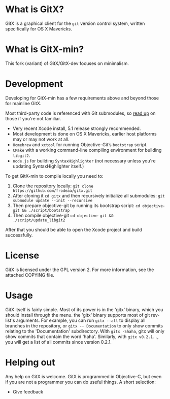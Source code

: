 # What is GitX?

GitX is a graphical client for the `git` version control system, written
specifically for OS X Mavericks.

# What is GitX-min?

This fork (variant) of GitX/GitX-dev focuses on minimalism. 

# Development

Developing for GitX-min has a few requirements above and beyond those
for mainline GitX.

Most third-party code is referenced with Git submodules, so [read up](http://book.git-scm.com/5_submodules.html) on those if you're not familiar.

  * Very recent Xcode install, 5.1 release strongly recommended.
  * Most development is done on OS X Mavericks, earlier host platforms may or may not work at all.
  * `Homebrew` and `xctool` for running Objective-Git’s `bootstrap` script.
  * `CMake` with a working command-line compiling environment for building `libgit2`.
  * `node.js` for building `SyntaxHighlighter` (not necessary unless you're updating SyntaxHighlighter itself.)

To get GitX-min to compile locally you need to:

  1. Clone the repository locally: `git clone https://github.com/frodeaa/gitx.git`
  2. After cloning it `cd gitx` and then recursively initialize all submodules: `git submodule update --init --recursive`
  3. Then prepare objective-git by running its bootstrap script: `cd objective-git && ./script/bootstrap`
  4. Then compile objective-git `cd objective-git && ./script/update_libgit2`

After that you should be able to open the Xcode project and build successfully.

# License

GitX is licensed under the GPL version 2. For more information, see the attached COPYING file.

# Usage

GitX itself is fairly simple. Most of its power is in the 'gitx' binary, which
you should install through the menu. the 'gitx' binary supports most of git
rev-list's arguments. For example, you can run `gitx --all` to display all
branches in the repository, or `gitx -- Documentation` to only show commits
relating to the 'Documentation' subdirectory. With `gitx -Shaha`, gitx will
only show commits that contain the word 'haha'. Similarly, with `gitx
v0.2.1..`, you will get a list of all commits since version 0.2.1.

# Helping out

Any help on GitX is welcome. GitX is programmed in Objective-C, but even if
you are not a programmer you can do useful things. A short selection:

  * Give feedback
